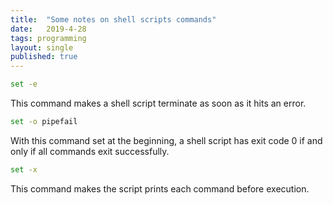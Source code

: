 ```yaml
---
title:  "Some notes on shell scripts commands"
date:   2019-4-28 
tags: programming
layout: single
published: true
---
```



```bash
set -e
```

This command makes a shell script terminate as soon as it hits an
error.

```bash
set -o pipefail
```

With this command set at the beginning, a shell script has exit code 0
if and only if all commands exit successfully.


```bash
set -x
```
This command makes the script prints each command before execution.
